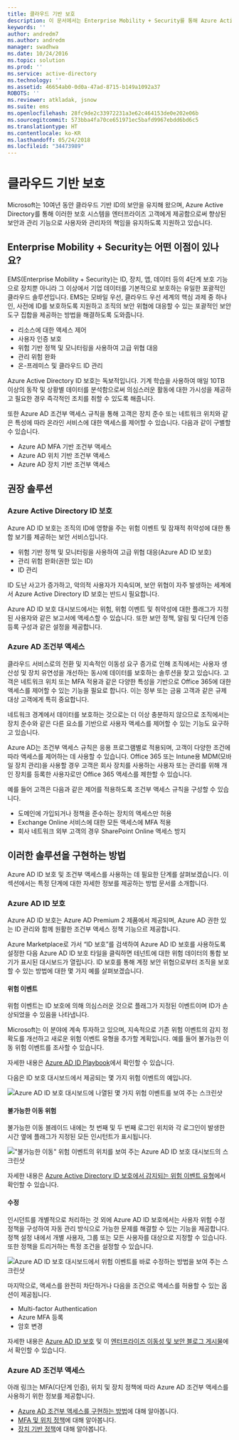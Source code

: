 ```yaml
---
title: 클라우드 기반 보호
description: 이 문서에서는 Enterprise Mobility + Security를 통해 Azure Active Directory 내의 도구를 활용하여 사전에 ID를 보호하도록 지원하고 조직의 보안 위협에 대응할 수 있는 포괄적인 보안 도구 집합을 제공하는 방법을 설명합니다.
keywords: ''
author: andredm7
ms.author: andredm
manager: swadhwa
ms.date: 10/24/2016
ms.topic: solution
ms.prod: ''
ms.service: active-directory
ms.technology: ''
ms.assetid: 46654ab0-0d0a-47ad-8715-b149a1092a37
ROBOTS: ''
ms.reviewer: atkladak, jsnow
ms.suite: ems
ms.openlocfilehash: 28fc9de2c33972231a3e62c464153de0e202e06b
ms.sourcegitcommit: 573bba4fa70ce651971ec5bafd9967ebdd6bd6c5
ms.translationtype: HT
ms.contentlocale: ko-KR
ms.lasthandoff: 05/24/2018
ms.locfileid: "34473989"
---
```

# <a name="cloud-powered-protection"></a>클라우드 기반 보호
Microsoft는 10여년 동안 클라우드 기반 ID의 보안을 유지해 왔으며, Azure Active Directory를 통해 이러한 보호 시스템을 엔터프라이즈 고객에게 제공함으로써 향상된 보안과 관리 기능으로 사용자와 관리자의 책임을 유지하도록 지원하고 있습니다.

## <a name="how-can-enterprise-mobility--security-help-you"></a>Enterprise Mobility + Security는 어떤 이점이 있나요?
EMS(Enterprise Mobility + Security)는 ID, 장치, 앱, 데이터 등의 4단계 보호 기능으로 장치뿐 아니라 그 이상에서 기업 데이터를 기본적으로 보호하는 유일한 포괄적인 클라우드 솔루션입니다. EMS는 모바일 우선, 클라우드 우선 세계의 핵심 과제 중 하나인, 사전에 ID를 보호하도록 지원하고 조직의 보안 위협에 대응할 수 있는 포괄적인 보안 도구 집합을 제공하는 방법을 해결하도록 도와줍니다.
- 리소스에 대한 액세스 제어
- 사용자 인증 보호
- 위험 기반 정책 및 모니터링을 사용하여 고급 위협 대응
- 관리 위험 완화
- 온-프레미스 및 클라우드 ID 관리

Azure Active Directory ID 보호는 독보적입니다. 기계 학습을 사용하여 매일 10TB 이상의 동작 및 상황별 데이터를 분석함으로써 의심스러운 활동에 대한 가시성을 제공하고 필요한 경우 즉각적인 조치를 취할 수 있도록 해줍니다.

또한 Azure AD 조건부 액세스 규칙을 통해 고객은 장치 준수 또는 네트워크 위치와 같은 특성에 따라 온라인 서비스에 대한 액세스를 제어할 수 있습니다. 다음과 같이 구별할 수 있습니다.
- Azure AD MFA 기반 조건부 액세스
- Azure AD 위치 기반 조건부 액세스
- Azure AD 장치 기반 조건부 액세스


## <a name="recommended-solution"></a>권장 솔루션
### <a name="azure-active-directory-identity-protection"></a>Azure Active Directory ID 보호

Azure AD ID 보호는 조직의 ID에 영향을 주는 위험 이벤트 및 잠재적 취약성에 대한 통합 보기를 제공하는 보안 서비스입니다.
- 위험 기반 정책 및 모니터링을 사용하여 고급 위협 대응(Azure AD ID 보호)
- 관리 위험 완화(권한 있는 ID)
- ID 관리

ID 도난 사고가 증가하고, 악의적 사용자가 지속되며, 보안 위협이 자주 발생하는 세계에서 Azure Active Directory ID 보호는 반드시 필요합니다.

Azure AD ID 보호 대시보드에서는 위험, 위험 이벤트 및 취약성에 대한 플래그가 지정된 사용자와 같은 보고서에 액세스할 수 있습니다. 또한 보안 정책, 알림 및 다단계 인증 등록 구성과 같은 설정을 제공합니다.
### <a name="azure-ad-conditional-access"></a>Azure AD 조건부 액세스
클라우드 서비스로의 전환 및 지속적인 이동성 요구 증가로 인해 조직에서는 사용자 생산성 및 장치 유연성을 개선하는 동시에 데이터를 보호하는 솔루션을 찾고 있습니다. 고객은 네트워크 위치 또는 MFA 적용과 같은 다양한 특성을 기반으로 Office 365에 대한 액세스를 제어할 수 있는 기능을 필요로 합니다. 이는 정부 또는 금융 고객과 같은 규제 대상 고객에게 특히 중요합니다.

네트워크 경계에서 데이터를 보호하는 것으로는 더 이상 충분하지 않으므로 조직에서는 장치 준수와 같은 다른 요소를 기반으로 사용자 액세스를 제어할 수 있는 기능도 요구하고 있습니다.

Azure AD는 조건부 액세스 규칙은 응용 프로그램별로 적용되며, 고객이 다양한 조건에 따라 액세스를 제어하는 데 사용할 수 있습니다. Office 365 또는 Intune용 MDM(모바일 장치 관리)을 사용할 경우 고객은 회사 장치를 사용하는 사용자 또는 관리를 위해 개인 장치를 등록한 사용자로만 Office 365 액세스를 제한할 수 있습니다.

예를 들어 고객은 다음과 같은 제어를 적용하도록 조건부 액세스 규칙을 구성할 수 있습니다.
- 도메인에 가입되거나 정책을 준수하는 장치의 액세스만 허용
- Exchange Online 서비스에 대한 모든 액세스에 MFA 적용
- 회사 네트워크 외부 고객의 경우 SharePoint Online 액세스 방지

## <a name="how-to-implement-these-solutions"></a>이러한 솔루션을 구현하는 방법

Azure AD ID 보호 및 조건부 액세스를 사용하는 데 필요한 단계를 살펴보겠습니다. 이 섹션에서는 특정 단계에 대한 자세한 정보를 제공하는 방법 문서를 소개합니다.

### <a name="azure-ad-identity-protection"></a>Azure AD ID 보호
Azure AD ID 보호는 Azure AD Premium 2 제품에서 제공되며, Azure AD 권한 있는 ID 관리와 함께 원활한 조건부 액세스 정책 기능으르 제공합니다.

Azure Marketplace로 가서 “ID 보호”를 검색하여 Azure AD ID 보호를 사용하도록 설정한 다음 Azure AD ID 보호 타일을 클릭하면 테넌트에 대한 위험 데이터의 통합 보기가 표시된 대시보드가 열립니다. ID 보호를 통해 계정 보안 위협으로부터 조직을 보호할 수 있는 방법에 대한 몇 가지 예를 살펴보겠습니다.

#### <a name="risk-events"></a>위험 이벤트
위험 이벤트는 ID 보호에 의해 의심스러운 것으로 플래그가 지정된 이벤트이며 ID가 손상되었을 수 있음을 나타냅니다.

Microsoft는 이 분야에 계속 투자하고 있으며, 지속적으로 기존 위험 이벤트의 감지 정확도를 개선하고 새로운 위험 이벤트 유형을 추가할 계획입니다. 예를 들어 불가능한 이동 위험 이벤트를 조사할 수 있습니다.

자세한 내용은 [Azure AD ID Playbook](https://azure.microsoft.com/documentation/articles/active-directory-identityprotection-playbook/)에서 확인할 수 있습니다.

다음은 ID 보호 대시보드에서 제공되는 몇 가지 위험 이벤트의 예입니다.

![Azure AD ID 보호 대시보드에 나열된 몇 가지 위험 이벤트를 보여 주는 스크린샷](./media/cloud-powered-protection/cloud-powered-protection-fig1.png)

#### <a name="impossible-travels-risk"></a>불가능한 이동 위험
불가능한 이동 블레이드 내에는 첫 번째 및 두 번째 로그인 위치와 각 로그인이 발생한 시간 옆에 플래그가 지정된 모든 인시턴트가 표시됩니다.

!["불가능한 이동" 위험 이벤트의 위치를 보여 주는 Azure AD ID 보호 대시보드의 스크린샷](./media/cloud-powered-protection/cloud-powered-protection-fig2.png)

자세한 내용은 [Azure Active Directory ID 보호에서 감지되는 위험 이벤트 유형](https://azure.microsoft.com/documentation/articles/active-directory-identityprotection-risk-events-types/)에서 확인할 수 있습니다.

#### <a name="remediation"></a>수정
인시던트를 개별적으로 처리하는 것 외에 Azure AD ID 보호에서는 사용자 위험 수정 정책을 구성하여 자동 관리 방식으로 가능한 문제를 해결할 수 있는 기능을 제공합니다. 정책 설정 내에서 개별 사용자, 그룹 또는 모든 사용자를 대상으로 지정할 수 있습니다. 또한 정책을 트리거하는 특정 조건을 설정할 수 있습니다.

![Azure AD ID 보호 대시보드에서 위험 이벤트를 바로 수정하는 방법을 보여 주는 스크린샷](./media/cloud-powered-protection/cloud-powered-protection-fig3.png)

마지막으로, 액세스를 완전히 차단하거나 다음을 조건으로 액세스를 허용할 수 있는 옵션이 제공됩니다.
- Multi-factor Authentication
- Azure MFA 등록
- 암호 변경

자세한 내용은 [Azure AD ID 보호](https://azure.microsoft.com/documentation/articles/active-directory-identityprotection/) 및 이 [엔터프라이즈 이동성 및 보안 블로그 게시물](https://blogs.technet.microsoft.com/enterprisemobility/2016/09/07/azuread-identity-protection-azure-ad-privileged-identity-management-and-azure-ad-premium-p2-will-be-generally-available-sept-15th/)에서 확인할 수 있습니다.

### <a name="azure-ad-conditional-access"></a>Azure AD 조건부 액세스
아래 링크는 MFA(다단계 인증), 위치 및 장치 정책에 따라 Azure AD 조건부 액세스를 사용하기 위한 정보를 제공합니다.
- [Azure AD 조건부 액세스를 구현하는 방법](https://azure.microsoft.com/documentation/articles/active-directory-conditional-access/)에 대해 알아봅니다.
- [MFA 및 위치 정책](https://azure.microsoft.com/documentation/articles/active-directory-conditional-access-azuread-connected-apps/)에 대해 알아봅니다.
- [장치 기반 정책](https://azure.microsoft.com/documentation/articles/active-directory-conditional-access-policy-connected-applications/)에 대해 알아봅니다.
